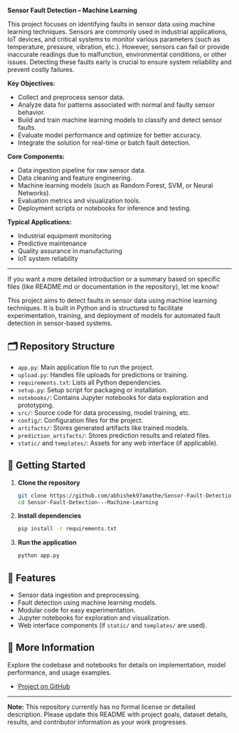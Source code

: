 **Sensor Fault Detection – Machine Learning**

This project focuses on identifying faults in sensor data using machine learning techniques. Sensors are commonly used in industrial applications, IoT devices, and critical systems to monitor various parameters (such as temperature, pressure, vibration, etc.). However, sensors can fail or provide inaccurate readings due to malfunction, environmental conditions, or other issues. Detecting these faults early is crucial to ensure system reliability and prevent costly failures.

**Key Objectives:**
- Collect and preprocess sensor data.
- Analyze data for patterns associated with normal and faulty sensor behavior.
- Build and train machine learning models to classify and detect sensor faults.
- Evaluate model performance and optimize for better accuracy.
- Integrate the solution for real-time or batch fault detection.

**Core Components:**
- Data ingestion pipeline for raw sensor data.
- Data cleaning and feature engineering.
- Machine learning models (such as Random Forest, SVM, or Neural Networks).
- Evaluation metrics and visualization tools.
- Deployment scripts or notebooks for inference and testing.

**Typical Applications:**
- Industrial equipment monitoring
- Predictive maintenance
- Quality assurance in manufacturing
- IoT system reliability

---

If you want a more detailed introduction or a summary based on specific files (like README.md or documentation in the repository), let me know!

This project aims to detect faults in sensor data using machine learning techniques. It is built in Python and is structured to facilitate experimentation, training, and deployment of models for automated fault detection in sensor-based systems.

## 🗂️ Repository Structure

- `app.py`: Main application file to run the project.
- `upload.py`: Handles file uploads for predictions or training.
- `requirements.txt`: Lists all Python dependencies.
- `setup.py`: Setup script for packaging or installation.
- `notebooks/`: Contains Jupyter notebooks for data exploration and prototyping.
- `src/`: Source code for data processing, model training, etc.
- `config/`: Configuration files for the project.
- `artifacts/`: Stores generated artifacts like trained models.
- `prediction_artifacts/`: Stores prediction results and related files.
- `static/` and `templates/`: Assets for any web interface (if applicable).

## 🚀 Getting Started

1. **Clone the repository**
   ```bash
   git clone https://github.com/abhishek97amathe/Sensor-Fault-Detection---Machine-Learning.git
   cd Sensor-Fault-Detection---Machine-Learning
   ```

2. **Install dependencies**
   ```bash
   pip install -r requirements.txt
   ```

3. **Run the application**
   ```bash
   python app.py
   ```

## 🧠 Features

- Sensor data ingestion and preprocessing.
- Fault detection using machine learning models.
- Modular code for easy experimentation.
- Jupyter notebooks for exploration and visualization.
- Web interface components (if `static/` and `templates/` are used).

## 📁 More Information

Explore the codebase and notebooks for details on implementation, model performance, and usage examples.

- [Project on GitHub](https://github.com/abhishek97amathe/Sensor-Fault-Detection---Machine-Learning)

---

**Note:** This repository currently has no formal license or detailed description. Please update this README with project goals, dataset details, results, and contributor information as your work progresses.
